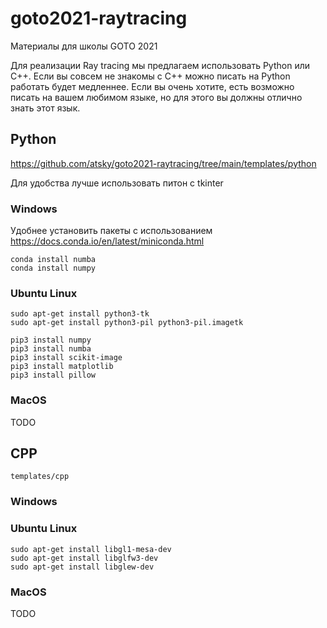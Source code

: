 # goto2021-raytracing

Материалы для школы GOTO 2021

Для реализации Ray tracing мы предлагаем использовать Python или С++. Если вы совсем не знакомы с С++ можно писать на Python работать будет медленнее. Если вы очень хотите, есть возможно писать на вашем любимом языке, но для этого вы должны отлично знать этот язык.

## Python

https://github.com/atsky/goto2021-raytracing/tree/main/templates/python

Для удобства лучше использовать питон с tkinter
### Windows

Удобнее установить пакеты с использованием https://docs.conda.io/en/latest/miniconda.html

```
conda install numba
conda install numpy
```

### Ubuntu Linux
```
sudo apt-get install python3-tk
sudo apt-get install python3-pil python3-pil.imagetk
```

```
pip3 install numpy
pip3 install numba
pip3 install scikit-image
pip3 install matplotlib
pip3 install pillow
```

### MacOS

TODO

## CPP

`templates/cpp`

### Windows

### Ubuntu Linux


```
sudo apt-get install libgl1-mesa-dev
sudo apt-get install libglfw3-dev
sudo apt-get install libglew-dev
```

### MacOS

TODO
